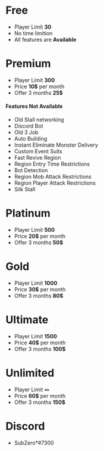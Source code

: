 # Free
- Player Limit  __30__
- No time limition
- All features are  __Available__
 
# Premium
- Player Limit  __300__
- Price  __10$__ per month
- Offer 3 months __25$__
 
 #### Features Not Available
  - Old Stall networking
  - Discord Bot
  - Old 3 Job
  - Auto Building
  - Instant Eliminate Monster Delivery
  - Custom Event Suits
  - Fast Revive Region
  - Region Entry Time Restrictions
  - Bot Detection
  - Region Mob Attack Restrictions
  - Region Player Attack Restrictions
  - Silk Stall

 # Platinum
 - Player Limit  __500__
 - Price __20$__ per month
 - Offer 3 months __50$__
   
 # Gold
 - Player Limit  __1000__
 - Price __30$__ per month
 - Offer 3 months __80$__
 
 # Ultimate
 - Player Limit  __1500__
 - Price __40$__ per month
 - Offer 3 months __100$__
 
 # Unlimited
 - Player Limit  ∞
 - Price __60$__ per month
 - Offer 3 months __150$__
 
 # Discord 
 - SubZero*#7300

